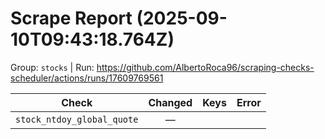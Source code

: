 # Scrape Report (2025-09-10T09:43:18.764Z)

Group: `stocks`  |  Run: https://github.com/AlbertoRoca96/scraping-checks-scheduler/actions/runs/17609769561

| Check | Changed | Keys | Error |
|---|:---:|:--|:--|
| `stock_ntdoy_global_quote` | — |  |  |

